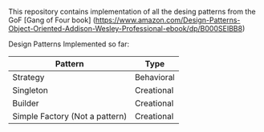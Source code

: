 This repository contains implementation of all the desing patterns from the GoF [Gang of Four book] (https://www.amazon.com/Design-Patterns-Object-Oriented-Addison-Wesley-Professional-ebook/dp/B000SEIBB8)

Design Patterns Implemented so far:

Pattern | Type
------- | -------
Strategy | Behavioral
Singleton | Creational
Builder | Creational
Simple Factory (Not a pattern) | Creational
